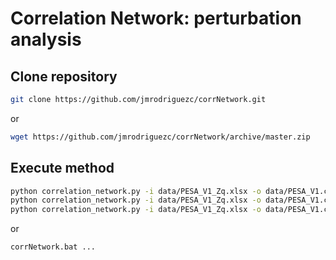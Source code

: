 # Correlation Network: perturbation analysis

## Clone repository

```bash
git clone https://github.com/jmrodriguezc/corrNetwork.git
```

or
```bash
wget https://github.com/jmrodriguezc/corrNetwork/archive/master.zip
```

## Execute method

```bash
python correlation_network.py -i data/PESA_V1_Zq.xlsx -o data/PESA_V1.corr_net.pearson.csv
python correlation_network.py -i data/PESA_V1_Zq.xlsx -o data/PESA_V1.corr_net.kendall.csv -m kendall
python correlation_network.py -i data/PESA_V1_Zq.xlsx -o data/PESA_V1.corr_net.spearman.csv -m spearman
```

or

```bash
corrNetwork.bat ...
```
